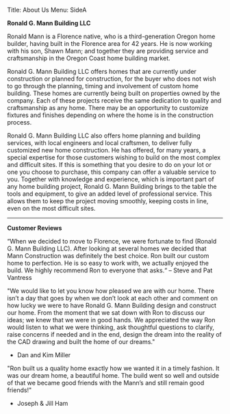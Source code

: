 Title: About Us
Menu: SideA



**Ronald G. Mann Building LLC**


Ronald Mann is a Florence native, who is a third-generation Oregon home builder, having built in the Florence area for 42 years. He is now working with his son, Shawn Mann; and together they are providing service and craftsmanship in the Oregon Coast home building market. 

Ronald G. Mann Building LLC offers homes that are currently under construction or planned for construction, for the buyer who does not wish to go through the planning, timing and involvement of custom home building. These homes are currently being built on properties owned by the company. Each of these projects receive the same dedication to quality and craftsmanship as any home. There may be an opportunity to customize fixtures and finishes depending on where the home is in the construction process.

Ronald G. Mann Building LLC also offers home planning and building services, with local engineers and local craftsmen, to deliver fully customized new home construction. He has offered, for many years, a special expertise for those customers wishing to build on the most complex and difficult sites. If this is something that you desire to do on your lot or one you choose to purchase, this company can offer a valuable service to you. Together with knowledge and experience, which is important part of any home building project, Ronald G. Mann Building brings to the table the tools and equipment, to give an added level of professional service. This allows them to keep the project moving smoothly, keeping costs in line, even on the most difficult sites.

----


**Customer Reviews**


“When we decided to move to Florence, we were fortunate to find (Ronald G. Mann Building LLC).
After looking at several homes we decided that Mann Construction was definitely the best choice.
Ron built our custom home to perfection. He is so easy to work with, we actually enjoyed the build.
We highly recommend Ron to everyone that asks.“
– Steve and Pat Vantress

"We would like to let you know how pleased we are with our home.  There isn’t a day that goes by when we don’t look at each other and comment on how lucky we were to have Ronald G. Mann Building design and construct our home.  From the moment that we sat down with Ron to discuss our ideas; we knew that we were in good hands.  We appreciated the way Ron would listen to what we were thinking, ask thoughtful questions to clarify, raise concerns if needed and in the end, design the dream into the reality of the CAD drawing and built the home of our dreams." 
-  Dan and Kim Miller

"Ron built us a quality home exactly how we wanted it in a timely fashion. It was our dream home, a beautiful home.  The build went so well and outside of that we became good friends with the Mann’s and still remain good friends!"
-  Joseph & Jill Ham

